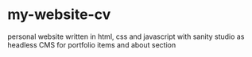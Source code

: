 # my-website-cv
personal website written in html, css and javascript with sanity studio as headless CMS for portfolio items and about section
